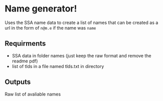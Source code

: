 # Name generator!
Uses the SSA name data to create a list of names that can be created as a url in the form of
```n@m.e```
if the name was
```name```

## Requirments
* SSA data in folder names (just keep the raw format and remove the readme pdf)
* list of tlds in a file named tlds.txt in directory

## Outputs
Raw list of avaliable names